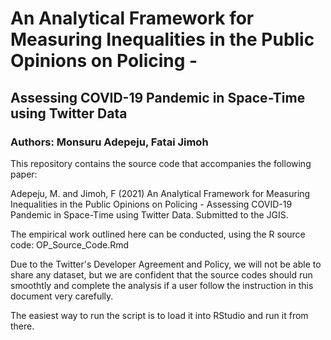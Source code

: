 # An Analytical Framework for Measuring Inequalities in the Public Opinions on Policing - 
## Assessing COVID-19 Pandemic in Space-Time using Twitter Data

### Authors: Monsuru Adepeju, Fatai Jimoh

This repository contains the source code that accompanies the following paper:

Adepeju, M. and Jimoh, F (2021) An Analytical Framework for Measuring Inequalities in the Public Opinions on Policing - 
Assessing COVID-19 Pandemic in Space-Time using Twitter Data. Submitted to the JGIS.

The empirical work outlined here can be conducted, using the R source code: OP_Source_Code.Rmd

Due to the Twitter's Developer Agreement and Policy, we will not be able to share any dataset, but we are confident that the source codes should run smoothtly and complete the analysis if a user follow the instruction in this document very carefully. 

The easiest way to run the script is to load it into RStudio and run it from there. 